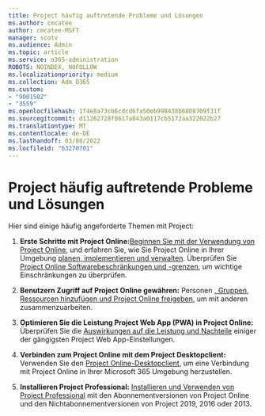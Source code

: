 ```yaml
---
title: Project häufig auftretende Probleme und Lösungen
ms.author: cmcatee
author: cmcatee-MSFT
manager: scotv
ms.audience: Admin
ms.topic: article
ms.service: o365-administration
ROBOTS: NOINDEX, NOFOLLOW
ms.localizationpriority: medium
ms.collection: Adm_O365
ms.custom:
- "9001502"
- "3559"
ms.openlocfilehash: 1f4e8a73cb6cdcd6fa50eb998438b6808709f31f
ms.sourcegitcommit: d11262728f0617a843a0117cb5172aa322022b27
ms.translationtype: MT
ms.contentlocale: de-DE
ms.lasthandoff: 03/08/2022
ms.locfileid: "63270701"
---
```

# <a name="project-common-issues-and-resolutions"></a>Project häufig auftretende Probleme und Lösungen

Hier sind einige häufig angeforderte Themen mit Project:

1. **Erste Schritte mit Project Online:**[Beginnen Sie mit der Verwendung von Project Online](https://docs.microsoft.com/ProjectOnline/get-started-with-project-online), und erfahren Sie, wie Sie Project Online in Ihrer Umgebung [planen, implementieren und verwalten](https://docs.microsoft.com/projectonline/project-online).   Überprüfen Sie [Project Online Softwarebeschränkungen und -grenzen](https://docs.microsoft.com/ProjectOnline/project-online-software-boundaries-and-limits), um wichtige Einschränkungen zu überprüfen.

2. **Benutzern Zugriff auf Project Online gewähren:** Personen [, Gruppen, Ressourcen hinzufügen und Project Online freigeben](https://docs.microsoft.com/projectonline/step-2-add-people-to-project-online), um mit anderen zusammenzuarbeiten. 

3. **Optimieren Sie die Leistung Project Web App (PWA) in Project Online:** Überprüfen Sie die [Auswirkungen auf die Leistung und Nachteile](https://docs.microsoft.com/projectonline/tune-project-online-performance) einiger der gängigsten Project Web App-Einstellungen.

4. **Verbinden zum Project Online mit dem Project Desktopclient:** Verwenden Sie den [Project Online-Desktopclient](https://docs.microsoft.com/projectonline/connect-to-project-online-with-the-project-online-desktop-client), um eine Verbindung mit Project Online in Ihrer Microsoft 365 Umgebung herzustellen. 

5. **Installieren Project Professional:** [Installieren und Verwenden von Project Professional](https://support.office.com/article/install-project-7059249b-d9fe-4d61-ab96-5c5bf435f281) mit den Abonnementversionen von Project Online und den Nichtabonnementversionen von Project 2019, 2016 oder 2013.
